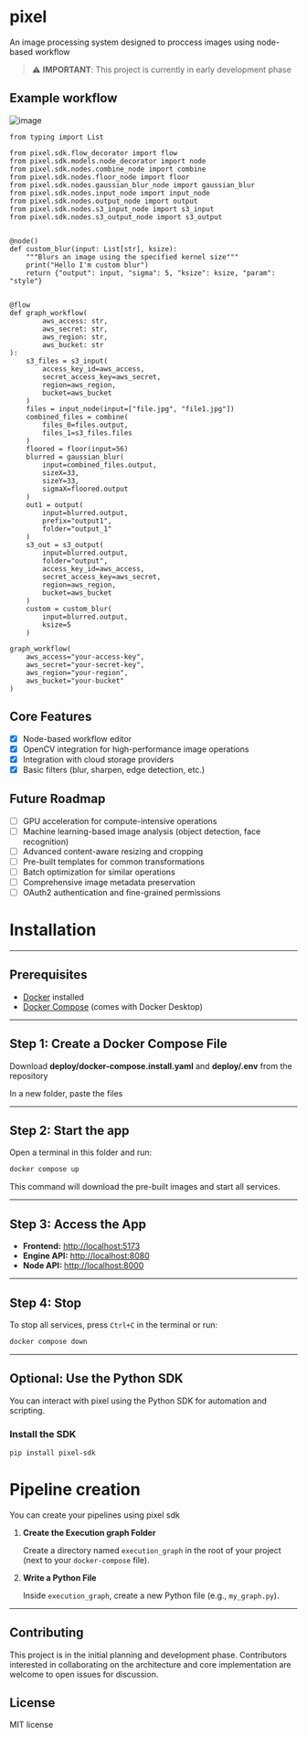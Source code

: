 # pixel
An image processing system designed to proccess images using node-based workflow

> ⚠️ **IMPORTANT**: This project is currently in early development phase

## Example workflow
![image](https://github.com/user-attachments/assets/a4c38118-e976-42d3-b599-abfa7d92621f)

```
from typing import List

from pixel.sdk.flow_decorator import flow
from pixel.sdk.models.node_decorator import node
from pixel.sdk.nodes.combine_node import combine
from pixel.sdk.nodes.floor_node import floor
from pixel.sdk.nodes.gaussian_blur_node import gaussian_blur
from pixel.sdk.nodes.input_node import input_node
from pixel.sdk.nodes.output_node import output
from pixel.sdk.nodes.s3_input_node import s3_input
from pixel.sdk.nodes.s3_output_node import s3_output


@node()
def custom_blur(input: List[str], ksize):
    """Blurs an image using the specified kernel size"""
    print("Hello I'm custom blur")
    return {"output": input, "sigma": 5, "ksize": ksize, "param": "style"}


@flow
def graph_workflow(
        aws_access: str,
        aws_secret: str,
        aws_region: str,
        aws_bucket: str
):
    s3_files = s3_input(
        access_key_id=aws_access,
        secret_access_key=aws_secret,
        region=aws_region,
        bucket=aws_bucket
    )
    files = input_node(input=["file.jpg", "file1.jpg"])
    combined_files = combine(
        files_0=files.output,
        files_1=s3_files.files
    )
    floored = floor(input=56)
    blurred = gaussian_blur(
        input=combined_files.output,
        sizeX=33,
        sizeY=33,
        sigmaX=floored.output
    )
    out1 = output(
        input=blurred.output,
        prefix="output1",
        folder="output_1"
    )
    s3_out = s3_output(
        input=blurred.output,
        folder="output",
        access_key_id=aws_access,
        secret_access_key=aws_secret,
        region=aws_region,
        bucket=aws_bucket
    )
    custom = custom_blur(
        input=blurred.output,
        ksize=5
    )

graph_workflow(
    aws_access="your-access-key",
    aws_secret="your-secret-key",
    aws_region="your-region",
    aws_bucket="your-bucket"
)
```

## Core Features

- [x] Node-based workflow editor
- [x] OpenCV integration for high-performance image operations
- [x] Integration with cloud storage providers
- [x] Basic filters (blur, sharpen, edge detection, etc.)

## Future Roadmap

- [ ] GPU acceleration for compute-intensive operations
- [ ] Machine learning-based image analysis (object detection, face recognition)
- [ ] Advanced content-aware resizing and cropping
- [ ] Pre-built templates for common transformations
- [ ] Batch optimization for similar operations
- [ ] Comprehensive image metadata preservation
- [ ] OAuth2 authentication and fine-grained permissions

# Installation
---
## Prerequisites
- [Docker](https://docs.docker.com/get-docker/) installed
- [Docker Compose](https://docs.docker.com/compose/install/) (comes with Docker Desktop)

---

## Step 1: Create a Docker Compose File

Download **deploy/docker-compose.install.yaml** and **deploy/.env** from the repository

In a new folder, paste the files

---

## Step 2: Start the app

Open a terminal in this folder and run:

```sh
docker compose up
```

This command will download the pre-built images and start all services.

---

## Step 3: Access the App

- **Frontend:** [http://localhost:5173](http://localhost:5173)
- **Engine API:** [http://localhost:8080](http://localhost:8080)
- **Node API:** [http://localhost:8000](http://localhost:8000)

---

## Step 4: Stop

To stop all services, press `Ctrl+C` in the terminal or run:

```sh
docker compose down
```

---

## Optional: Use the Python SDK

You can interact with pixel using the Python SDK for automation and scripting.

### Install the SDK

```sh
pip install pixel-sdk
```

# Pipeline creation

You can create your pipelines using pixel sdk

1. **Create the Execution graph Folder**

   Create a directory named `execution_graph` in the root of your project (next to your `docker-compose` file).

2. **Write a Python File**

   Inside `execution_graph`, create a new Python file (e.g., `my_graph.py`).

---

## Contributing

This project is in the initial planning and development phase. Contributors interested in collaborating on the architecture and core implementation are welcome to open issues for discussion.

## License

MIT license
